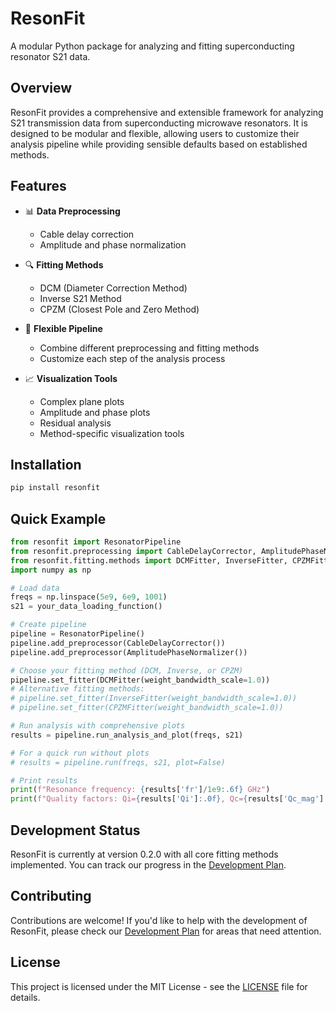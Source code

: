 # ResonFit

A modular Python package for analyzing and fitting superconducting resonator S21 data.

## Overview

ResonFit provides a comprehensive and extensible framework for analyzing S21 transmission data from superconducting microwave resonators. It is designed to be modular and flexible, allowing users to customize their analysis pipeline while providing sensible defaults based on established methods.

## Features

- 📊 **Data Preprocessing**
  - Cable delay correction
  - Amplitude and phase normalization

- 🔍 **Fitting Methods**
  - DCM (Diameter Correction Method)
  - Inverse S21 Method
  - CPZM (Closest Pole and Zero Method)

- 🧩 **Flexible Pipeline**
  - Combine different preprocessing and fitting methods
  - Customize each step of the analysis process

- 📈 **Visualization Tools**
  - Complex plane plots
  - Amplitude and phase plots
  - Residual analysis
  - Method-specific visualization tools

## Installation

```bash
pip install resonfit
```

## Quick Example

```python
from resonfit import ResonatorPipeline
from resonfit.preprocessing import CableDelayCorrector, AmplitudePhaseNormalizer
from resonfit.fitting.methods import DCMFitter, InverseFitter, CPZMFitter
import numpy as np

# Load data
freqs = np.linspace(5e9, 6e9, 1001)
s21 = your_data_loading_function()

# Create pipeline
pipeline = ResonatorPipeline()
pipeline.add_preprocessor(CableDelayCorrector())
pipeline.add_preprocessor(AmplitudePhaseNormalizer())

# Choose your fitting method (DCM, Inverse, or CPZM)
pipeline.set_fitter(DCMFitter(weight_bandwidth_scale=1.0))
# Alternative fitting methods:
# pipeline.set_fitter(InverseFitter(weight_bandwidth_scale=1.0))
# pipeline.set_fitter(CPZMFitter(weight_bandwidth_scale=1.0))

# Run analysis with comprehensive plots
results = pipeline.run_analysis_and_plot(freqs, s21)

# For a quick run without plots
# results = pipeline.run(freqs, s21, plot=False)

# Print results
print(f"Resonance frequency: {results['fr']/1e9:.6f} GHz")
print(f"Quality factors: Qi={results['Qi']:.0f}, Qc={results['Qc_mag']:.0f}, Ql={results['Ql']:.0f}")
```

## Development Status

ResonFit is currently at version 0.2.0 with all core fitting methods implemented. You can track our progress in the [Development Plan](DEVELOPMENT_PLAN.md).

## Contributing

Contributions are welcome! If you'd like to help with the development of ResonFit, please check our [Development Plan](DEVELOPMENT_PLAN.md) for areas that need attention.

## License

This project is licensed under the MIT License - see the [LICENSE](LICENSE) file for details.
